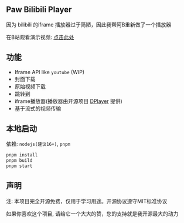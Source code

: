 ## Paw Bilibili Player

因为 bilibili 的iframe 播放器过于简陋，因此我帮阿B重新做了一个播放器

在B站观看演示视频: [点击此处](https://www.bilibili.com/video/BV1LZ4y187pP/)

## 功能

- Iframe API like `youtube` (WIP)
- 封面下载
- 原始视频下载
- 跳转到
- iframe播放器(播放器由开源项目 [DPlayer](https://github.com/DIYgod/DPlayer) 提供)
- 基于流式的视频传输

## 本地启动

依赖: `nodejs(建议16+)`, `pnpm`

```bash
pnpm install
pnpm build
pnpm start
```

## 声明

注: 本项目完全开源免费，仅用于学习用途。开源协议遵守MIT标准协议

如果你喜欢这个项目, 请给它一个大大的赞，您的支持就是我开源最大的动力

